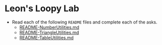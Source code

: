 # Leon's Loopy Lab
* Read each of the following `README` files and complete each of the asks.
    * [README-NumberUtilities.md](./README-NumberUtilities.md)
    * [README-TriangleUtilities.md](./README-TriangleUtilities.md)
    * [README-TableUtilities.md](./README-TableUtilities.md)
    




















